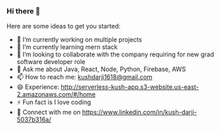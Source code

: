 ### Hi there 👋

Here are some ideas to get you started:

- 🔭 I’m currently working on multiple projects
- 🌱 I’m currently learning mern stack
- 👯 I’m looking to collaborate with the company requiring for new grad software developer role
- 💬 Ask me about Java, React, Node, Python, Firebase, AWS
- 📫 How to reach me: kushdarji1618@gmail.com
- 😄 Experience: http://serverless-kush-app.s3-website.us-east-2.amazonaws.com/#/home 
- ⚡ Fun fact is I love coding
- 📄 Connect with me on https://www.linkedin.com/in/kush-darji-5037b316a/
